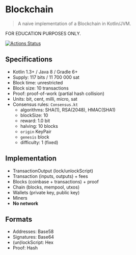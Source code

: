 Blockchain
==========

> A naive implementation of a Blockchain in Kotlin/JVM.

FOR EDUCATION PURPOSES ONLY.

[![Actions Status](https://github.com/shkschneider/kotlin_Blockchain/workflows/Gradle/badge.svg)](https://github.com/shkschneider/kotlin_Blockchain/actions)

Specifications
--------------

- Kotlin 1.3+ / Java 8 / Gradle 6+
- Supply: 117 bits / 11 700 000 sat
- Block time: unrestricted
- Block size: 10 transactions
- Proof: proof-of-work (partial hash collision)
- Units: bit, cent, milli, micro, sat
- Consensus rules: `Consensus.kt`
  - algorithms: SHA(1), RSA(2048), HMAC(SHA1)
  - blockSize: 10
  - reward: 1.0 bit
  - halving: 10 blocks
  - `origin` KeyPair
  - `genesis` block
  - difficulty: 1 (fixed)

Implementation
--------------

- TransactionOutput (lock/unlockScript)
- Transaction (inputs, outputs) + fees
- Blocks (coinbase + transactions) + proof
- Chain (blocks, mempool, utxos)
- Wallets (private key, public key)
- Miners
- **No network**

Formats
-------

- Addresses: Base58
- Signatures: Base64
- (un)lockScript: Hex
- Proof: Hash
